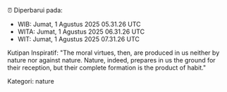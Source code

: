 ⏰ Diperbarui pada:
- WIB: Jumat, 1 Agustus 2025 05.31.26 UTC
- WITA: Jumat, 1 Agustus 2025 06.31.26 UTC
- WIT: Jumat, 1 Agustus 2025 07.31.26 UTC

Kutipan Inspiratif:
"The moral virtues, then, are produced in us neither by nature nor against nature. Nature, indeed, prepares in us the ground for their reception, but their complete formation is the product of habit."


Kategori: nature


